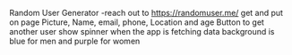 Random User Generator
-reach out to https://randomuser.me/
get and put on page Picture, Name, email, phone, Location and age
Button to get another user
show spinner when the app is fetching data
background is blue for men and purple for women
